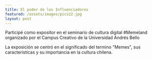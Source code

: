 ```yaml
---
title: El poder de los Influenciadores
featured: /assets/images/pics22.jpg
layout: post
---
```


<p>Participé como expositor en el seminario de cultura digital #Memeland organizado por el Campus Creativo de la Universidad Andrés Bello</p>
<p>La exposición se centró en el significado del termino "Memes", sus caracteristicas y su importancia en la cultura chilena.</p>
